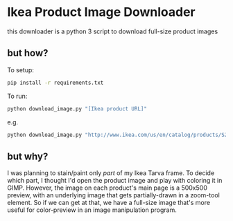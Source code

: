 # Ikea Product Image Downloader

this downloader is a python 3 script to download full-size product images

## but how?

To setup:

```sh
pip install -r requirements.txt
```

To run:

```sh
python download_image.py "[Ikea product URL]"
```

e.g.

```sh
python download_image.py "http://www.ikea.com/us/en/catalog/products/S29007794/"
```

## but why?
I was planning to stain/paint only *part* of my Ikea Tarva frame.
To decide which part, I thought I'd open the product image and play with coloring it in GIMP.
However, the image on each product's main page is a 500x500 preview, with an underlying image that gets partially-drawn in a zoom-tool element.
So if we can get at that, we have a full-size image that's more useful for color-preview in an image manipulation program.

